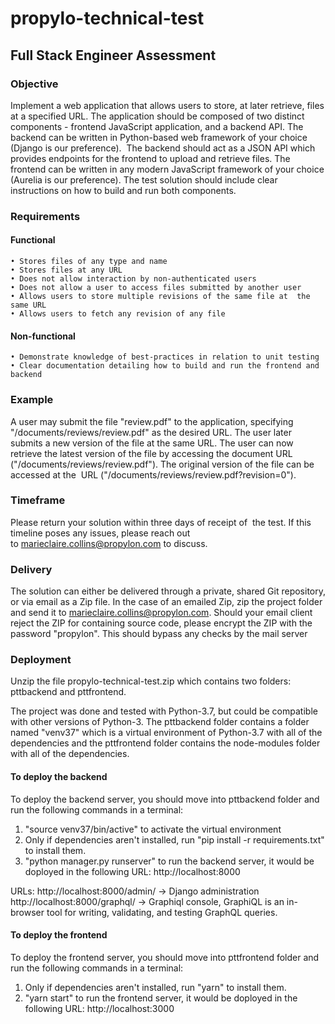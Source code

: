 # propylo-technical-test

## Full Stack Engineer Assessment

### Objective

Implement a web application that allows users to store, at later retrieve, files at a specified URL. The application should be composed of two distinct components - frontend JavaScript application, and a backend API.
The backend can be written in Python-based web framework of your choice (Django is our preference).  The backend should act as a JSON API which provides endpoints for the frontend to upload and retrieve files.
The frontend can be written in any modern JavaScript framework of your choice (Aurelia is our preference).
The test solution should include clear instructions on how to build and run both components.

### Requirements

#### Functional

    • Stores files of any type and name
    • Stores files at any URL
    • Does not allow interaction by non-authenticated users
    • Does not allow a user to access files submitted by another user
    • Allows users to store multiple revisions of the same file at  the same URL
    • Allows users to fetch any revision of any file

#### Non-functional

    • Demonstrate knowledge of best-practices in relation to unit testing
    • Clear documentation detailing how to build and run the frontend and backend

### Example

A user may submit the file "review.pdf" to the application, specifying "/documents/reviews/review.pdf" as the desired URL. The user later submits a new version of the file at the same URL.
The user can now retrieve the latest version of the file by accessing the document URL ("/documents/reviews/review.pdf"). The original version of the file can be accessed at the  URL ("/documents/reviews/review.pdf?revision=0").

### Timeframe

Please return your solution within three days of receipt of  the test. If this timeline poses any issues, please reach out to marieclaire.collins@propylon.com to discuss.

### Delivery

The solution can either be delivered through a private, shared Git repository, or via email as a Zip file.
In the case of an emailed Zip, zip the project folder and send it to marieclaire.collins@propylon.com. Should your email client reject the ZIP for containing source code, please encrypt the ZIP with the password "propylon". This should bypass any checks by the mail server


### Deployment
Unzip the file propylo-technical-test.zip which contains two folders: pttbackend and pttfrontend.

The project was done and tested with Python-3.7, but could be compatible with other versions of Python-3. The pttbackend folder contains a folder named "venv37" which is a virtual environment of Python-3.7 with all of the dependencies and the pttfrontend folder contains the node-modules folder with all of the dependencies.

#### To deploy the backend
To deploy the backend server, you should move into pttbackend folder and run the following commands in a terminal: 
1) "source venv37/bin/active" to activate the virtual environment
2) Only if dependencies aren't installed, run "pip install -r requirements.txt" to install them.
3) "python manager.py runserver" to run the backend server, it would be doployed in the following URL: http://localhost:8000

URLs:
http://localhost:8000/admin/ -> Django administration
http://localhost:8000/graphql/ -> Graphiql console, GraphiQL is an in-browser tool for writing, validating, and testing GraphQL queries.

#### To deploy the frontend
To deploy the frontend server, you should move into pttfrontend folder and run the following commands in a terminal:
1) Only if dependencies aren't installed, run "yarn" to install them.
2) "yarn start" to run the frontend server, it would be doployed in the following URL: http://localhost:3000

